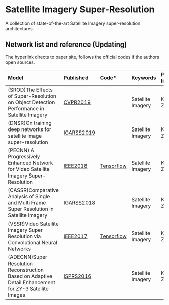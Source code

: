 # Satellite Imagery Super-Resolution
A collection of state-of-the-art Satellite Imagery super-resolution architectures.

## Network list and reference (Updating)
The hyperlink directs to paper site, follows the official codes if the authors open sources.

|Model |Published |Code* |Keywords|Person liable*|
|:-----|:---------|:-----|:-------|:-------|
|(SROD)The Effects of Super-Resolution on Object Detection Performance in Satellite Imagery|[CVPR2019](http://openaccess.thecvf.com/content_CVPRW_2019/html/EarthVision/Shermeyer_The_Effects_of_Super-Resolution_on_Object_Detection_Performance_in_Satellite_CVPRW_2019_paper.html)|| Satellite Imagery |Kanghui Zhao|
|(DNSR)On training deep networks for satellite image super-resolution|[IGARSS2019](https://arxiv.org/abs/1906.06697)|| Satellite Imagery |Kanghui Zhao|
|(PECNN) A Progressively Enhanced Network for Video Satellite Imagery Super-Resolution |[IEEE2018](https://ieeexplore.ieee.org/document/8466642)|[Tensorflow](https://github.com/kuihua/PECNN)| Satellite Imagery |Kanghui Zhao|
|(CASSR)Comparative Analysis of Single and Multi Frame Super Resolution in Satellite Imagery|[IGARSS2018](https://ieeexplore.ieee.org/abstract/document/8517329)|| Satellite Imagery |Kanghui Zhao|
|(VSSR)Video Satellite Imagery Super Resolution via Convolutional Neural Networks|[IEEE2017](https://ieeexplore.ieee.org/abstract/document/8101498)|[Tensorflow](https://github.com/zhouliguo/VSSR)| Satellite Imagery |Kanghui Zhao|
|(ADECNN)Super Resolution Reconstruction Based on Adaptive Detail Enhancement for ZY-3 Satellite Images |[ISPRS2016](https://pdfs.semanticscholar.org/81cb/19602deeb724ce22dfc29e374ac787c61f1e.pdf)|| Satellite Imagery |Kanghui Zhao|
